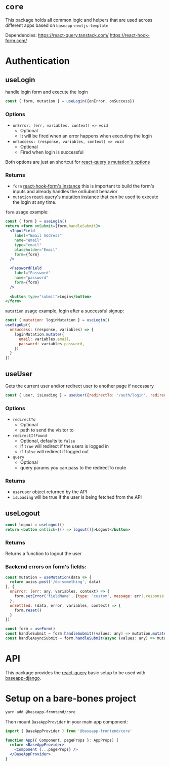 # `core`

This package holds all common logic and helpers that are used across different apps based on `baseapp-nextjs-template` 

Dependencies:
https://react-query.tanstack.com/
https://react-hook-form.com/

# Authentication

## useLogin

handle login form and execute the login

```js
const { form, mutation } = useLogin({onError, onSuccess})
```

### Options

- `onError: (err, variables, context) => void`
	- Optional
	- It will be fired when an error happens when executing the login
- `onSuccess: (response, variables, context) => void`
	- Optional
	- Fired when login is successful

Both options are just an shortcut for [react-query's mutation's options](https://react-query.tanstack.com/reference/useMutation)

### Returns

- `form` [react-hook-form's instance](https://react-hook-form.com/api/useform) this is important to build the form's inputs and already handles the onSubmit behavior
- `mutation` [react-query's mutation instance](https://react-query.tanstack.com/reference/useMutation) that can be used to execute the login at any time.

`form` usage example:
```jsx
const { form } = useLogin()
return <form onSubmit={form.handleSubmit}>
  <InputField
    label="Email Address"
    name="email"
    type="email"
    placeholder="Email"
    form={form}
  />

  <PasswordField
    label="Password"
    name="password"
    form={form}
  />
	
  <button type="submit">Login</button>
</form>
```

`mutation` usage example, login after a successful signup:
```js
const { mutation: loginMutation } = useLogin()
useSignUp({
  onSuccess: (response, variables) => {
    loginMutation.mutate({
      email: variables.email,
      password: variables.password,
    })
  }
})
```

## useUser

Gets the current user and/or redirect user to another page if necessary

```js
const { user, isLoading } = useUser({redirectTo: '/auth/login', redirectIfFound: false})
```
### Options

 - `redirectTo`
	 - Optional
	 - path to send the visitor to
 - `redirectIfFound`
	 - Optional, defaults to `false`
	 - if `true` will redirect if the users is logged in
	 - if `false` will redirect if logged out
 - `query`
   - Optional
   - query params you can pass to the redirectTo route 

### Returns

- `user`user object returned by the API
- `isLoading` will be true if the user is being fetched from the API

## useLogout

```jsx
const logout = useLogout()
return <button onClick={() => logout()}>Logout</button>
```

### Returns

Returns a function to logout the user


### Backend errors on form's fields:

```jsx
const mutation = useMutation(data => {
  return axios.post('/do-something', data)
}, {
  onError: (err: any, variables, context) => {
    form.setError('fieldName', {type: 'custom', message: err?.response?.data})
  },
  onSettled: (data, error, variables, context) => {
    form.reset()
  }
})

const form = useForm()
const handleSubmit = form.handleSubmit((values: any) => mutation.mutate(values))
const handleAsyncSubmit = form.handleSubmit(async (values: any) => mutation.mutateAsync(values))

```

# API

This package provides the [react-query](https://react-query.tanstack.com/) basic setup to be used with [baseapp-django](https://bitbucket.org/silverlogic/baseapp-django-v2/src). 

#  Setup on a bare-bones project

```bash
yarn add @baseapp-frontend/core
```
Then mount `BaseAppProvider` in your main app component:
```jsx
import { BaseAppProvider } from '@baseapp-frontend/core'

function App({ Component, pageProps }: AppProps) {
  return <BaseAppProvider>
    <Component {...pageProps} />
  </BaseAppProvider>
}
```